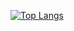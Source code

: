 [![Top Langs](https://github-readme-stats.vercel.app/api/top-langs/?username=Mr6MJT&theme=black)](https://github.com/Mr6MJT/github-readme-stats)
